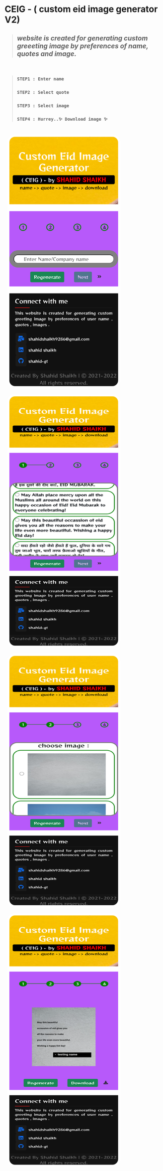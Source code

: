 # **CEIG - ( custom eid image generator V2)**

> ## ***website is created for generating custom greeeting image by preferences of name, quotes and image.***

<br>

> ### `STEP1 : Enter name`
> ### `STEP2 : Select quote`
> ### `STEP3 : Select image`
> ### `STEP4 : Hurrey..✨ Download image ✨`

<br>

<img src="./img/ss1.png" alt="drawing" height="800" width="350" style="margin:8px;border-radius:25px;border-style:solid;border-color:white;border-width:7px"/>
<img src="./img/ss2.png" alt="drawing" height="800" width="350" style="margin:8px;border-radius:25px;border-style:solid;border-color:white;border-width:7px"/>
<img src="./img/ss3.png" alt="drawing" height="800" width="350" style="margin:8px;border-radius:25px;border-style:solid;border-color:white;border-width:7px"/>
<img src="./img/ss4.png" alt="drawing" height="800" width="350" style="margin:8px;border-radius:25px;border-style:solid;border-color:white;border-width:7px"/>